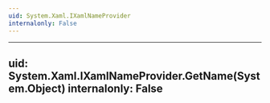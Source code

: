```yaml
---
uid: System.Xaml.IXamlNameProvider
internalonly: False
---
```


---
uid: System.Xaml.IXamlNameProvider.GetName(System.Object)
internalonly: False
---
